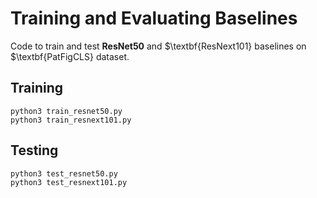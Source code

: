 # Training and Evaluating Baselines

Code to train and test $\textbf{ResNet50}$ and $\textbf{ResNext101} baselines on $\textbf{PatFigCLS} dataset.

## Training

```
python3 train_resnet50.py
python3 train_resnext101.py
```

## Testing

```
python3 test_resnet50.py
python3 test_resnext101.py
```